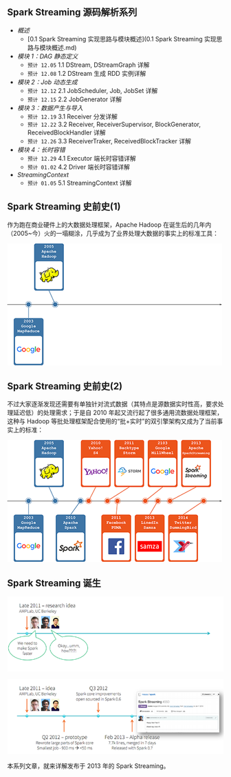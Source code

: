 ## Spark Streaming 源码解析系列

- *概述*
	- [0.1 Spark Streaming 实现思路与模块概述](0.1 Spark Streaming 实现思路与模块概述.md)
- *模块 1：DAG 静态定义*
	- `预计 12.05` 1.1 DStream, DStreamGraph 详解 
	- `预计 12.08` 1.2 DStream 生成 RDD 实例详解 
- *模块 2：Job 动态生成*
	- `预计 12.12` 2.1 JobScheduler, Job, JobSet 详解
	- `预计 12.15` 2.2 JobGenerator 详解
- *模块 3：数据产生与导入*
	- `预计 12.19` 3.1 Receiver 分发详解 
	- `预计 12.22` 3.2 Receiver, ReceiverSupervisor, BlockGenerator, ReceivedBlockHandler 详解
	- `预计 12.26` 3.3 ReceiverTraker, ReceivedBlockTracker 详解
- *模块 4：长时容错*
	- `预计 12.29` 4.1 Executor 端长时容错详解
	- `预计 01.02` 4.2 Driver 端长时容错详解
- *StreamingContext*
	- `预计 01.05` 5.1 StreamingContext 详解

## Spark Streaming 史前史(1)

作为跑在商业硬件上的大数据处理框架，Apache Hadoop 在诞生后的几年内（2005~今）火的一塌糊涂，几乎成为了业界处理大数据的事实上的标准工具：

![iamge](0.imgs/001.png)

## Spark Streaming 史前史(2)

不过大家逐渐发现还需要有单独针对流式数据（其特点是源数据实时性高，要求处理延迟低）的处理需求；于是自 2010 年起又流行起了很多通用流数据处理框架，这种与 Hadoop 等批处理框架配合使用的“批+实时”的双引擎架构又成为了当前事实上的标准：

![iamge](0.imgs/002.png)


## Spark Streaming 诞生

![iamge](0.imgs/005.png)

![iamge](0.imgs/006.png)

本系列文章，就来详解发布于 2013 年的 Spark Streaming。
